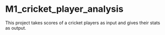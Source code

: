 # M1_cricket_player_analysis
This project takes scores of a cricket players as input and gives their stats as output.
